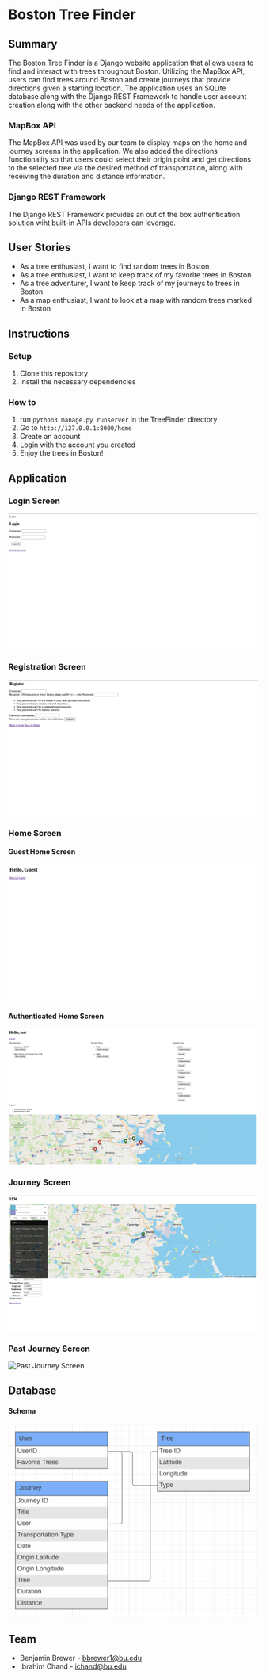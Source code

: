 # Boston Tree Finder

## Summary
The Boston Tree Finder is a Django website application that allows users to find and interact with trees throughout Boston. Utilizing the MapBox API, users can find trees around Boston and create journeys that provide directions given a starting location. The application uses an SQLite database along with the Django REST Framework to handle user account creation along with the other backend needs of the application. 

### MapBox API
The MapBox API was used by our team to display maps on the home and journey screens in the application. We also added the directions functionality so that users could select their origin point and get directions to the selected tree via the desired method of transportation, along with receiving the duration and distance information. 

### Django REST Framework
The Django REST Framework provides an out of the box authentication solution wiht built-in APIs developers can leverage. 

## User Stories
- As a tree enthusiast, I want to find random trees in Boston
- As a tree enthusiast, I want to keep track of my favorite trees in Boston
- As a tree adventurer, I want to keep track of my journeys to trees in Boston
- As a map enthusiast, I want to look at a map with random trees marked in Boston

## Instructions

### Setup
1. Clone this repository
2. Install the necessary dependencies

### How to
1. run `python3 manage.py runserver` in the TreeFinder directory
2. Go to `http://127.0.0.1:8000/home`
3. Create an account
4. Login with the account you created
5. Enjoy the trees in Boston!

## Application

### Login Screen
![Login Screen](https://github.com/ibchand/EC530_Final_Project/blob/main/EC530_Final_Project_Login_Screen.png?raw=true)

### Registration Screen
![Registration Screen](https://github.com/ibchand/EC530_Final_Project/blob/main/EC530_Final_Project_Registration_Screen.png?raw=true)

### Home Screen

#### Guest Home Screen
![Guest Home Screen](https://github.com/ibchand/EC530_Final_Project/blob/main/EC530_Final_Project_Guest_Home_Screen.png?raw=true)

#### Authenticated Home Screen
![Authenticated Home Screen](https://github.com/ibchand/EC530_Final_Project/blob/main/EC530_Final_Project_Authenticated_Home_Screen.png?raw=true)

### Journey Screen
![Journey Screen](https://github.com/ibchand/EC530_Final_Project/blob/main/EC530_Final_Project_Journey_Screen.png?raw=true)

### Past Journey Screen
![Past Journey Screen](https://github.com/ibchand/EC530_Final_Project/blob/main/EC530_Final_Project_Past_Journey_Screen.png?raw=true)

## Database

#### Schema
![Database Schema](https://github.com/ibchand/EC530_Final_Project/blob/main/EC530_Final_Project_Database_Schema.png?raw=true)

## Team
- Benjamin Brewer - bbrewer1@bu.edu
- Ibrahim Chand - ichand@bu.edu
